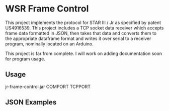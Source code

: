 # WSR Frame Control

This project implements the protocol for STAR III / Jr as specified by patent US4916539. This project includes a TCP socket data receiver which accepts frame data formatted in JSON, then takes that data and converts them to the appropriate dataframe format and writes it over serial to a receiver program, nominally located on an Arduino.

This project is far from complete. I will work on adding documentation soon for program usage. 

## Usage

jr-frame-control.jar COMPORT TCPPORT

## JSON Examples